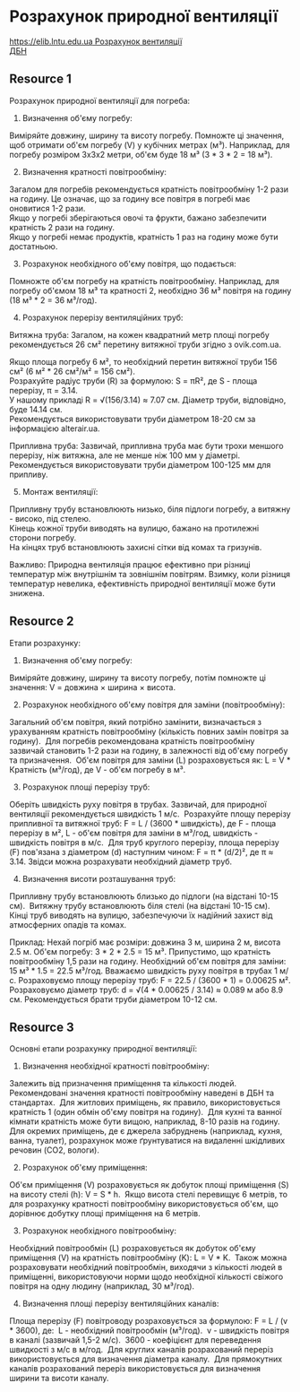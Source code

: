 # Розрахунок природної вентиляції

[https://elib.lntu.edu.ua Розрахунок вентиляції](https://elib.lntu.edu.ua/sites/default/files/elib_upload/%D0%A1%D0%B8%D0%BD%D1%96%D0%B9%201/page35.html)  
[ДБН](https://e-construction.gov.ua/laws_detail/3074971619479783152)  

## Resource 1

Розрахунок природної вентиляції для погреба:

1. Визначення об'єму погребу:

Виміряйте довжину, ширину та висоту погребу.
Помножте ці значення, щоб отримати об'єм погребу (V) у кубічних метрах (м³). Наприклад, для погребу розміром 3х3х2 метри, об'єм буде 18 м³ (3 * 3 * 2 = 18 м³).  

2. Визначення кратності повітрообміну:

Загалом для погребів рекомендується кратність повітрообміну 1-2 рази на годину. Це означає, що за годину все повітря в погребі має оновитися 1-2 рази.  
Якщо у погребі зберігаються овочі та фрукти, бажано забезпечити кратність 2 рази на годину.  
Якщо у погребі немає продуктів, кратність 1 раз на годину може бути достатньою.  

3. Розрахунок необхідного об'єму повітря, що подається:

Помножте об'єм погребу на кратність повітрообміну. Наприклад, для погребу об'ємом 18 м³ та кратності 2, необхідно 36 м³ повітря на годину (18 м³ * 2 = 36 м³/год).  

4. Розрахунок перерізу вентиляційних труб:

Витяжна труба: Загалом, на кожен квадратний метр площі погребу рекомендується 26 см² перетину витяжної труби згідно з ovik.com.ua.  

Якщо площа погребу 6 м², то необхідний перетин витяжної труби 156 см² (6 м² * 26 см²/м² = 156 см²).  
Розрахуйте радіус труби (R) за формулою: S = πR², де S - площа перерізу, π = 3.14.  
У нашому прикладі R = √(156/3.14) ≈ 7.07 см. Діаметр труби, відповідно, буде 14.14 см.  
Рекомендується використовувати труби діаметром 18-20 см за інформацією alterair.ua.  

Припливна труба: Зазвичай, припливна труба має бути трохи меншого перерізу, ніж витяжна, але не менше ніж 100 мм у діаметрі.  
Рекомендується використовувати труби діаметром 100-125 мм для припливу.  

5. Монтаж вентиляції:

Припливну трубу встановлюють низько, біля підлоги погребу, а витяжну - високо, під стелею.  
Кінець кожної труби виводять на вулицю, бажано на протилежні сторони погребу.  
На кінцях труб встановлюють захисні сітки від комах та гризунів.  

Важливо:
Природна вентиляція працює ефективно при різниці температур між внутрішнім та зовнішнім повітрям.
Взимку, коли різниця температур невелика, ефективність природної вентиляції може бути знижена.  

## Resource 2

Етапи розрахунку:

1. Визначення об'єму погребу:

Виміряйте довжину, ширину та висоту погребу, потім помножте ці значення: V = довжина × ширина × висота.  

2. Розрахунок необхідного об'єму повітря для заміни (повітрообміну):

Загальний об'єм повітря, який потрібно замінити, визначається з урахуванням кратність повітрообміну (кількість повних замін повітря за годину).  
Для погребів рекомендована кратність повітрообміну зазвичай становить 1-2 рази на годину, в залежності від об'єму погребу та призначення.  
Об'єм повітря для заміни (L) розраховується як: L = V * Кратність (м³/год), де V - об'єм погребу в м³.  

3. Розрахунок площі перерізу труб:

Оберіть швидкість руху повітря в трубах. Зазвичай, для природної вентиляції рекомендується швидкість 1 м/с.  
Розрахуйте площу перерізу припливної та витяжної труб: F = L / (3600 * швидкість), де F - площа перерізу в м², L - об'єм повітря для заміни в м³/год, швидкість - швидкість повітря в м/с.  
Для труб круглого перерізу, площа перерізу (F) пов'язана з діаметром (d) наступним чином: F = π * (d/2)², де π ≈ 3.14. Звідси можна розрахувати необхідний діаметр труб.  

4. Визначення висоти розташування труб:

Припливну трубу встановлюють близько до підлоги (на відстані 10-15 см).  
Витяжну трубу встановлюють біля стелі (на відстані 10-15 см).  
Кінці труб виводять на вулицю, забезпечуючи їх надійний захист від атмосферних опадів та комах.  

Приклад:
Нехай погріб має розміри: довжина 3 м, ширина 2 м, висота 2.5 м. Об'єм погребу: 3 * 2 * 2.5 = 15 м³. Припустимо, що кратність повітрообміну 1,5 рази на годину. Необхідний об'єм повітря для заміни: 15 м³ * 1.5 = 22.5 м³/год. Вважаємо швидкість руху повітря в трубах 1 м/с. Розраховуємо площу перерізу труб: F = 22.5 / (3600 * 1) = 0.00625 м². Розраховуємо діаметр труб: d = √(4 * 0.00625 / 3.14) ≈ 0.089 м або 8.9 см. Рекомендується брати труби діаметром 10-12 см.  

## Resource 3

Основні етапи розрахунку природної вентиляції:

1. Визначення необхідної кратності повітрообміну:

Залежить від призначення приміщення та кількості людей. Рекомендовані значення кратності повітрообміну наведені в ДБН та стандартах.  
Для житлових приміщень, як правило, використовується кратність 1 (один обмін об'єму повітря на годину).  
Для кухні та ванної кімнати кратність може бути вищою, наприклад, 8-10 разів на годину.  
Для окремих приміщень, де є джерела забруднень (наприклад, кухня, ванна, туалет), розрахунок може ґрунтуватися на видаленні шкідливих речовин (CO2, вологи).  

2. Розрахунок об'єму приміщення:

Об'єм приміщення (V) розраховується як добуток площі приміщення (S) на висоту стелі (h): V = S * h.  
Якщо висота стелі перевищує 6 метрів, то для розрахунку кратності повітрообміну використовується об'єм, що дорівнює добутку площі приміщення на 6 метрів.  

3. Розрахунок необхідного повітрообміну:

Необхідний повітрообмін (L) розраховується як добуток об'єму приміщення (V) на кратність повітрообміну (K): L = V * K.  
Також можна розраховувати необхідний повітрообмін, виходячи з кількості людей в приміщенні, використовуючи норми щодо необхідної кількості свіжого повітря на одну людину (наприклад, 30 м³/год).  

4. Визначення площі перерізу вентиляційних каналів:

Площа перерізу (F) повітроводу розраховується за формулою: F = L / (v * 3600), де:  
L - необхідний повітрообмін (м³/год).  
v - швидкість повітря в каналі (зазвичай 1,5-2 м/с).  
3600 - коефіцієнт для переведення швидкості з м/с в м/год.  
Для круглих каналів розрахований переріз використовується для визначення діаметра каналу.  
Для прямокутних каналів розрахований переріз використовується для визначення ширини та висоти каналу.  
